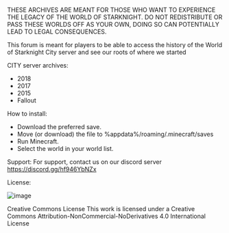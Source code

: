 THESE ARCHIVES ARE MEANT FOR THOSE WHO WANT TO EXPERIENCE THE LEGACY OF THE WORLD OF STARKNIGHT.
DO NOT REDISTRIBUTE OR PASS THESE WORLDS OFF AS YOUR OWN, DOING SO CAN POTENTIALLY LEAD TO LEGAL CONSEQUENCES.

This forum is meant for players to be able to access the history of the World of Starknight City server and see our roots of where we started

CITY server archives:
- 2018
- 2017
- 2015
- Fallout


How to install:
- Download the preferred save.
- Move (or download) the file to %appdata%/roaming/.minecraft/saves
- Run Minecraft.
- Select the world in your world list.

Support:
For support, contact us on our discord server https://discord.gg/hf946YbNZx

License:

![image](https://github.com/WOSK24/WOSK-City-Server-Archives/assets/142062862/da6e472f-8fdd-48df-ba3d-95c325a46885)

Creative Commons License
This work is licensed under a Creative Commons Attribution-NonCommercial-NoDerivatives 4.0 International License
